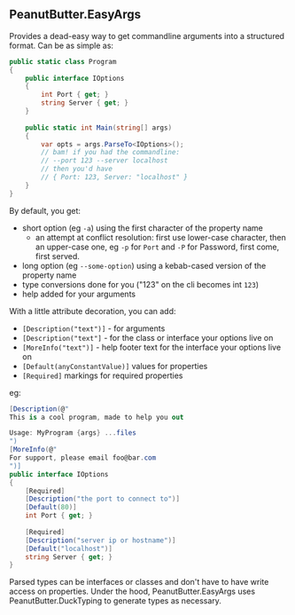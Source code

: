 ﻿PeanutButter.EasyArgs
---

Provides a dead-easy way to get commandline arguments
into a structured format. Can be as simple as:

```csharp
public static class Program
{
    public interface IOptions
    {
        int Port { get; }
        string Server { get; }
    }
    
    public static int Main(string[] args)
    {
        var opts = args.ParseTo<IOptions>();
        // bam! if you had the commandline:
        // --port 123 --server localhost
        // then you'd have
        // { Port: 123, Server: "localhost" }
    }
}
```

By default, you get:
- short option (eg `-a`) using the first character of the property name
  - an attempt at conflict resolution: first use lower-case character,
    then an upper-case one, eg `-p` for `Port` and `-P` for Password, first come,
    first served.
- long option (eg `--some-option`) using a kebab-cased version of the property name
- type conversions done for you ("123" on the cli becomes int `123`)
- help added for your arguments

With a little attribute decoration, you can add:
- `[Description("text")]` - for arguments
- `[Description("text"]` - for the class or interface your options live on
- `[MoreInfo("text")]` - help footer text for the interface your options live on
- `[Default(anyConstantValue)]` values for properties
- `[Required]` markings for required properties

eg:

```csharp
[Description(@"
This is a cool program, made to help you out

Usage: MyProgram {args} ...files
")
[MoreInfo(@"
For support, please email foo@bar.com
")]
public interface IOptions
{
    [Required]
    [Description("the port to connect to")]
    [Default(80)]
    int Port { get; }
    
    [Required]
    [Description("server ip or hostname")]
    [Default("localhost")]
    string Server { get; }
}
```

Parsed types can be interfaces or classes and don't have to have write
access on properties. Under the hood, PeanutButter.EasyArgs uses
PeanutButter.DuckTyping to generate types as necessary.